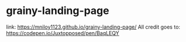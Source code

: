 # grainy-landing-page
link: https://mniloy1123.github.io/grainy-landing-page/
All credit goes to: https://codepen.io/Juxtopposed/pen/BaqLEQY